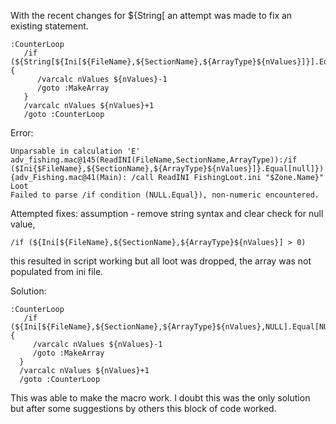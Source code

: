 With the recent changes for ${String\[ an attempt was made to fix an existing statement.

    :CounterLoop 
       /if (${String[${Ini[${FileName},${SectionName},${ArrayType}${nValues}]}].Equal[null]}) { 
          /varcalc nValues ${nValues}-1 
          /goto :MakeArray 
       } 
       /varcalc nValues ${nValues}+1 
       /goto :CounterLoop 

Error:

    Unparsable in calculation 'E'
    adv_fishing.mac@145(ReadINI(FileName,SectionName,ArrayType)):/if ($Ini{$FileName},${SectionName},${ArrayType}${nValues}]}.Equal[null]}){adv_Fishing.mac@41(Main): /call ReadINI FishingLoot.ini "$Zone.Name}" Loot
    Failed to parse /if condition (NULL.Equal}), non-numeric encountered.

Attempted fixes: assumption - remove string syntax and clear check for null value,

    /if (${Ini[${FileName},${SectionName},${ArrayType}${nValues}] > 0)

this resulted in script working but all loot was dropped, the array was not populated from ini file.

Solution:

    :CounterLoop 
       /if (${Ini[${FileName},${SectionName},${ArrayType}${nValues},NULL].Equal[NULL]}) { 
         /varcalc nValues ${nValues}-1 
         /goto :MakeArray 
      } 
      /varcalc nValues ${nValues}+1 
      /goto :CounterLoop

This was able to make the macro work. I doubt this was the only solution but after some suggestions by others this block
of code worked.
